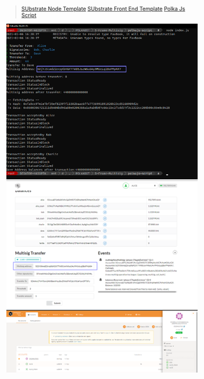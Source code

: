 
> [SUbstrate Node Template](https://github.com/crypto23-team/EnHc/tree/main/POLKADOT-ONBOARD/5%20Frame%20Multisig/nodetemplate)
> [SUbstrate Front End Template](https://github.com/crypto23-team/EnHc/tree/main/POLKADOT-ONBOARD/5%20Frame%20Multisig/frontend)
> [Polka Js Script](https://github.com/crypto23-team/EnHc/tree/main/POLKADOT-ONBOARD/5%20Frame%20Multisig/script)
<p align="center">
<img src="./multi_terminal.png">
<img src="./multi_frontend.png">
<img src="./multi_polkajs.png">
</p>
